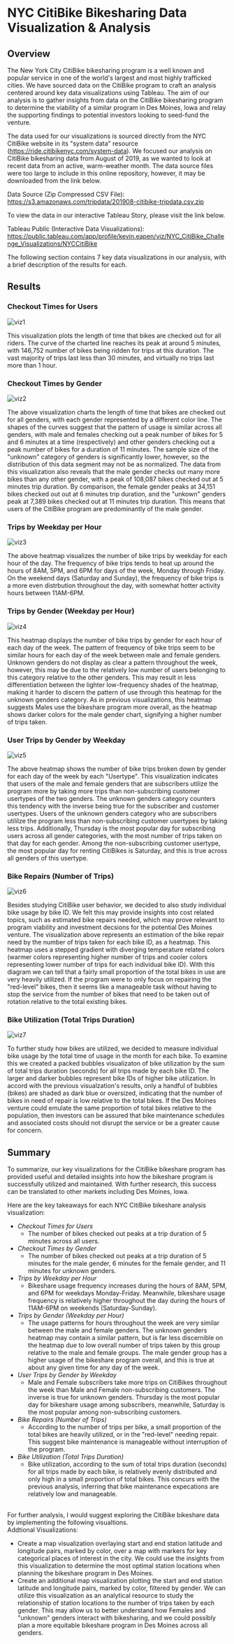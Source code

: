 # NYC CitiBike Bikesharing Data Visualization & Analysis

## Overview

The New York City CitiBike bikesharing program is a well known and popular service in one of the world's largest and most highly trafficked cities. We have sourced data on the CitiBike program to craft an analysis centered around key data visualizations using Tableau. The aim of our analysis is to gather insights from data on the CitiBike bikesharing program to determine the viability of a similar program in Des Moines, Iowa and relay the supporting findings to potential investors looking to seed-fund the venture.

The data used for our visualizations is sourced directly from the NYC CitiBike website in its "system data" resource (https://ride.citibikenyc.com/system-data). We focused our analysis on CitiBike bikesharing data from August of 2019, as we wanted to look at recent data from an active, warm-weather month. The data source files were too large to include in this online repository, however, it may be downloaded from the link below.

Data Source (Zip Compressed CSV File): <br>
https://s3.amazonaws.com/tripdata/201908-citibike-tripdata.csv.zip

To view the data in our interactive Tableau Story, please visit the link below.

Tableau Public (Interactive Data Visualizations):
https://public.tableau.com/app/profile/kevin.eapen/viz/NYC_CitiBike_Challenge_Visualizations/NYCCitiBike

The following section contains 7 key data visualizations in our analysis, with a brief description of the results for each.

## Results

### Checkout Times for Users
![viz1](Images/Checkout_Times_for_Users.png)

This visualization plots the length of time that bikes are checked out for all riders. The curve of the charted line reaches its peak at around 5 minutes, with 146,752 number of bikes being ridden for trips at this duration. The vast majority of trips last less than 30 minutes, and virtually no trips last more than 1 hour.

### Checkout Times by Gender
![viz2](Images/Checkout_Times_by_Gender.png)

The above visualization charts the length of time that bikes are checked out for all genders, with each gender represented by a different color line. The shapes of the curves suggest that the pattern of usage is similar across all genders, with male and females checking out a peak number of bikes for 5 and 6 minutes at a time (respectively) and other genders checking out a peak number of bikes for a duration of 11 minutes. The sample size of the "unknown" category of genders is significantly lower, however, so the distribution of this data segment may not be as normalized. The data from this visualization also reveals that the male gender checks out many more bikes than any other gender, with a peak of 108,087 bikes checked out at 5 minutes trip duration. By comparison, the female gender peaks at 34,151 bikes checked out out at 6 minutes trip duration, and the "unkown" genders peak at 7,389 bikes checked out at 11 minutes trip duration. This means that users of the CitiBike program are predominantly of the male gender.

### Trips by Weekday per Hour
![viz3](Images/Trips_by_Weekday_per_Hour.png)

The above heatmap visualizes the number of bike trips by weekday for each hour of the day. The frequency of bike trips tends to heat up around the hours of 8AM, 5PM, and 6PM for days of the week, Monday through Friday. On the weekend days (Saturday and Sunday), the frequency of bike trips is a more even distrbution throughout the day, with somewhat hotter activity hours between 11AM-6PM.

### Trips by Gender (Weekday per Hour)
![viz4](Images/Trips_by_Gender_(Weekday_per_Hour).png)

This heatmap displays the number of bike trips by gender for each hour of each day of the week. The pattern of frequency of bike trips seem to be similar hours for each day of the week between male and female genders. Unknown genders do not display as clear a pattern throughout the week, however, this may be due to the relatively low number of users belonging to this category relative to the other genders. This may result in less differentiation between the lighter low-frequency shades of the heatmap, making it harder to discern the pattern of use through this heatmap for the unknown genders category. As in previous visualizations, this heatmap suggests Males use the bikeshare program more overall, as the heatmap shows darker colors for the male gender chart, signifying a higher number of trips taken.

### User Trips by Gender by Weekday
![viz5](Images/User_Trips_by_Gender_by_Weekday.png)

The above heatmap shows the number of bike trips broken down by gender for each day of the week by each "Usertype". This visualization indicates that users of the male and female genders that are subscribers utilize the program more by taking more trips than non-subscribing customer usertypes of the two genders. The unknown genders category counters this tendency with the inverse being true for the subscriber and customer usertypes. Users of the unknown genders category who are subscribers utililze the program less than non-subscribing customer usertypes by taking less trips. Additionally, Thursday is the most popular day for subscribing users across all gender categories, with the most number of trips taken on that day for each gender. Among the non-subscribing customer usertype, the most popular day for renting CitiBikes is Saturday, and this is true across all genders of this usertype. 

### Bike Repairs (Number of Trips)
![viz6](Images/Bike_Repairs_(Number_of_Trips).png)

Besides studying CitiBike user behavior, we decided to also study individual bike usage by bike ID. We felt this may provide insights into cost related topics, such as estimated bike repairs needed, which may prove relevant to program viability and investment decsions for the potential Des Moines venture. The visualization above represents an estimation of the bike repair need by the number of trips taken for each bike ID, as a heatmap. This heatmap uses a stepped gradient with diverging temperature related colors (warmer colors representing higher number of trips and cooler colors representing lower number of trips for each individual bike ID). With this diagram we can tell that a fairly small proportion of the total bikes in use are very heavily utilized. If the program were to only focus on repairing the "red-level" bikes, then it seems like a manageable task without having to stop the service from the number of bikes that need to be taken out of rotation relative to the total existing bikes.

### Bike Utilization (Total Trips Duration)
![viz7](Images/Bike_Utilization_(Total_Trips_Duration).png)

To further study how bikes are utilized, we decided to measure individual bike usage by the total time of usage in the month for each bike. To examine this we created a packed bubbles visualizaton of bike utilization by the sum of total trips duration (seconds) for all trips made by each bike ID. The larger and darker bubbles represent bike IDs of higher bike utilization. In accord with the previous visualzation's results, only a handful of bubbles (bikes) are shaded as dark blue or oversized, indicating that the number of bikes in need of repair is low relative to the total bikes. If the Des Moines venture could emulate the same proportion of total bikes relative to the population, then investors can be assured that bike maintenance schedules and associated costs should not disrupt the service or be a greater cause for concern.

## Summary

To summarize, our key visualizations for the CitiBike bikeshare program has provided useful and detailed insights into how the bikeshare program is successfully utilized and maintained. With further research, this success can be translated to other markets including Des Moines, Iowa.

Here are the key takeaways for each NYC CitiBike bikeshare analysis visualization:
- *Checkout Times for Users*
    - The number of bikes checked out peaks at a trip duration of 5 minutes across all users.
- *Checkout Times by Gender*
    - The number of bikes checked out peaks at a trip duration of 5 minutes for the male gender, 6 minutes for the female gender, and 11 minutes for unknown genders.
- *Trips by Weekday per Hour*
    - Bikeshare usage frequency increases during the hours of 8AM, 5PM, and 6PM for weekdays Monday-Friday. Meanwhile, bikeshare usage frequency is relatively higher throughout the day during the hours of 11AM-6PM on weekends (Saturday-Sunday).
- *Trips by Gender (Weekday per Hour)*
    - The usage patterns for hours throughout the week are very similar between the male and female genders. The unknown genders heatmap may contain a similar pattern, but is far less discernible on the heatmap due to low overall number of trips taken by this group relative to the male and female groups. The male gender group has a higher usage of the bikeshare program overall, and this is true at about any given time for any day of the week.
- *User Trips by Gender by Weekday*
    - Male and Female subscribers take more trips on CitiBikes throughout the week than Male and Female non-subscribing customers. The inverse is true for unknown genders. Thursday is the most popular day for bikeshare usage among subscribers, meanwhile, Saturday is the most popular among non-subscribing customers.
- *Bike Repairs (Number of Trips)*
    - According to the number of trips per bike, a small proportion of the total bikes are heavily utilized, or in the "red-level" needing repair. This suggest bike maintenance is manageable without interruption of the program. 
- *Bike Utilization (Total Trips Duration)*
    - Bike utilization, according to the sum of total trips duration (seconds) for all trips made by each bike, is relatively evenly distributed and only high in a small proportion of total bikes. This concurs with the previous analysis, inferring that bike maintenance expecations are relatively low and manageable.

<br>
For further analysis, I would suggest exploring the CitiBike bikeshare data by implementing the following visualtions.

<br>
Addtional Visualizations:

<br>

- Create a map visualization overlaying start and end station latitude and longitude pairs, marked by color, over a map with markers for key categorical places of interest in the city. We could use the insights from this visualization to determine the most optimal station locations when planning the bikeshare program in Des Moines.
- Create an additional map visualization plotting the start and end station latitude and longitude pairs, marked by color, filtered by gender. We can utilize this visualization as an analytical resource to study the relationship of station locations to the number of trips taken by each gender. This may allow us to better understand how Females and "unknown" genders interact with bikesharing, and we could possibly plan a more equitable bikeshare program in Des Moines across all genders.